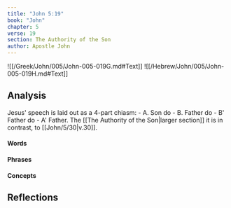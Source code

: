 ```yaml
---
title: "John 5:19"
book: "John"
chapter: 5
verse: 19
section: The Authority of the Son
author: Apostle John
---
```

![[/Greek/John/005/John-005-019G.md#Text]]
![[/Hebrew/John/005/John-005-019H.md#Text]]

## Analysis

Jesus' speech is laid out as a 4-part chiasm: - A. Son do - B. Father do - B' Father do - A' Father.  The [[The Authority of the Son|larger section]] it is in contrast, to [[John/5/30|v.30]].

#### Words

#### Phrases

#### Concepts

## Reflections
